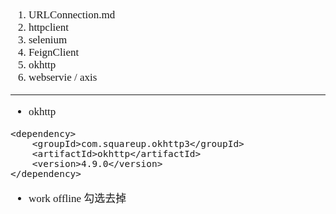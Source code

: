 <span  style="font-family: Simsun,serif; font-size: 17px; ">

1. URLConnection.md
2. httpclient
3. selenium
4. FeignClient
5. okhttp
6. webservie / axis

---

- okhttp
~~~
<dependency>
    <groupId>com.squareup.okhttp3</groupId>
    <artifactId>okhttp</artifactId>
    <version>4.9.0</version>
</dependency>

~~~
- work offline 勾选去掉


</span>